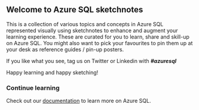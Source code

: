 
## Welcome to Azure SQL sketchnotes

This is a collection of various topics and concepts in Azure SQL represented visually using sketchnotes to enhance and augment your learning experience. These are curated for you to learn, share and skill-up on Azure SQL. You might also want to pick your favourites to pin them up at your desk as reference guides / pin-up posters.

If you like what you see, tag us on Twitter or Linkedin with ***#azuresql***

Happy learning and happy sketching!

### Continue learning

Check out our [documentation](https://docs.microsoft.com/en-us/azure/azure-sql//) to learn more on Azure SQL.
